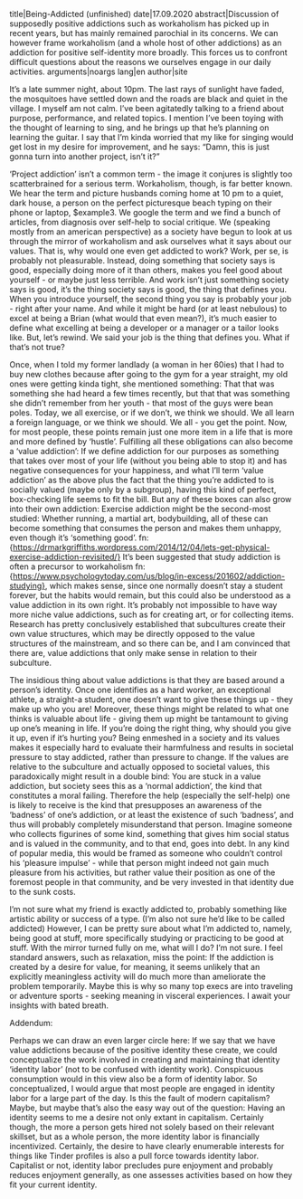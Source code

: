 title|Being-Addicted (unfinished)
date|17.09.2020
abstract|Discussion of supposedly positive addictions such as workaholism has picked up in recent years, but has mainly remained parochial in its concerns. We can however frame workaholism (and a whole host of other addictions) as an addiction for positive self-identity more broadly. This forces us to confront difficult questions about the reasons we ourselves engage in our daily activities.
arguments|noargs
lang|en
author|site

It’s a late summer night, about 10pm. The last rays of sunlight have faded, the mosquitoes have settled down and the roads are black and quiet in the village. I myself am not calm. I’ve been agitatedly talking to a friend about purpose, performance, and related topics. I mention I’ve been toying with the thought of learning to sing, and he brings up that he’s planning on learning the guitar. I say that I’m kinda worried that my like for singing would get lost in my desire for improvement, and he says: “Damn, this is just gonna turn into another project, isn’t it?”

‘Project addiction’ isn’t a common term - the image it conjures is slightly too scatterbrained for a serious term. Workaholism, though, is far better known. We hear the term and picture husbands coming home at 10 pm to a quiet, dark house, a person on the perfect picturesque beach typing on their phone or laptop, $example3. We google the term and we find a bunch of articles, from diagnosis over self-help to social critique. We (speaking mostly from an american perspective) as a society have begun to look at us through the mirror of workaholism and ask ourselves what it says about our values. That is, why would one even get addicted to work? Work, per se, is probably not pleasurable. Instead, doing something that society says is good, especially doing more of it than others, makes you feel good about yourself - or maybe just less terrible. And work isn’t just something society says is good, it’s the thing society says is good, the thing that defines you. When you introduce yourself, the second thing you say is probably your job - right after your name. And while it might be hard (or at least nebulous) to excel at being a Brian (what would that even mean?), it’s much easier to define what excelling at being a developer or a manager or a tailor looks like. But, let’s rewind. We said your job is the thing that defines you. What if that’s not true?

Once, when I told my former landlady (a woman in her 60ies) that I had to buy new clothes because after going to the gym for a year straight, my old ones were getting kinda tight, she mentioned something: That that was something she had heard a few times recently, but that that was something she didn’t remember from her youth - that most of the guys were bean poles. Today, we all exercise, or if we don’t, we think we should. We all learn a foreign language, or we think we should. We all - you get the point. Now, for most people, these points remain just one more item in a life that is more and more defined by ‘hustle’. Fulfilling all these obligations can also become a ‘value addiction’: If we define addiction for our purposes as something that takes over most of your life (without you being able to stop it) and has negative consequences for your happiness, and what I’ll term ‘value addiction’ as the above plus the fact that the thing you’re addicted to is socially valued (maybe only by a subgroup), having this kind of perfect, box-checking life seems to fit the bill. But any of these boxes can also grow into their own addiction: Exercise addiction might be the second-most studied: Whether running, a martial art, bodybuilding, all of these can become something that consumes the person and makes them unhappy, even though it’s ‘something good’. fn:{https://drmarkgriffiths.wordpress.com/2014/12/04/lets-get-physical-exercise-addiction-revisited/} It’s been suggested that study addiction is often a precursor to workaholism fn:{https://www.psychologytoday.com/us/blog/in-excess/201602/addiction-studying}, which makes sense, since one normally doesn’t stay a student forever, but the habits would remain, but this could also be understood as a value addiction in its own right. It’s probably not impossible to have way more niche value addictions, such as for creating art, or for collecting items. Research has pretty conclusively established that subcultures create their own value structures, which may be directly opposed to the value structures of the mainstream, and so there can be, and I am convinced that there are, value addictions that only make sense in relation to their subculture.

The insidious thing about value addictions is that they are based around a person’s identity. Once one identifies as a hard worker, an exceptional athlete, a straight-a student, one doesn’t want to give these things up - they make up who you are! Moreover, these things might be related to what one thinks is valuable about life - giving them up might be tantamount to giving up one’s meaning in life. If you’re doing the right thing, why should you give it up, even if it’s hurting you?
Being enmeshed in a society and its values makes it especially hard to evaluate their harmfulness and results in societal pressure to stay addicted, rather than pressure to change. If the values are relative to the subculture and actually opposed to societal values, this paradoxically might result in a double bind: You are stuck in a value addiction, but society sees this as a ‘normal addiction’, the kind that constitutes a moral failing. Therefore the help (especially the self-help) one is likely to receive is the kind that presupposes an awareness of the ‘badness’ of one’s addiction, or at least the existence of such ‘badness’, and thus will probably completely misunderstand that person. Imagine someone who collects figurines of some kind, something that gives him social status and is valued in the community, and to that end, goes into debt. In any kind of popular media, this would be framed as someone who couldn’t control his ‘pleasure impulse’ - while that person might indeed not gain much pleasure from his activities, but rather value their position as one of the foremost people in that community, and be very invested in that identity due to the sunk costs.

I’m not sure what my friend is exactly addicted to, probably something like artistic ability or success of a type. (I’m also not sure he’d like to be called addicted) However, I can be pretty sure about what I’m addicted to, namely, being good at stuff, more specifically studying or practicing to be good at stuff. With the mirror turned fully on me, what will I do? I’m not sure. I feel standard answers, such as relaxation, miss the point: If the addiction is created by a desire for value, for meaning, it seems unlikely that an explicitly meaningless activity will do much more than ameliorate the problem temporarily. Maybe this is why so many top execs are into traveling or adventure sports - seeking meaning in visceral experiences. I await your insights with bated breath.

Addendum:

Perhaps we can draw an even larger circle here: If we say that we have value addictions because of the positive identity these create, we could conceptualize the work involved in creating and maintaining that identity ‘identity labor’ (not to be confused with identity work). Conspicuous consumption would in this view also be a form of identity labor. So conceptualized, I would argue that most people are engaged in identity labor for a large part of the day. Is this the fault of modern capitalism? Maybe, but maybe that’s also the easy way out of the question: Having an identity seems to me a desire not only extant in capitalism. Certainly though, the more a person gets hired not solely based on their relevant skillset, but as a whole person, the more identity labor is financially incentivized. Certainly, the desire to have clearly enumerable interests for things like Tinder profiles is also a pull force towards identity labor. Capitalist or not, identity labor precludes pure enjoyment and probably reduces enjoyment generally, as one assesses activities based on how they fit your current identity.
